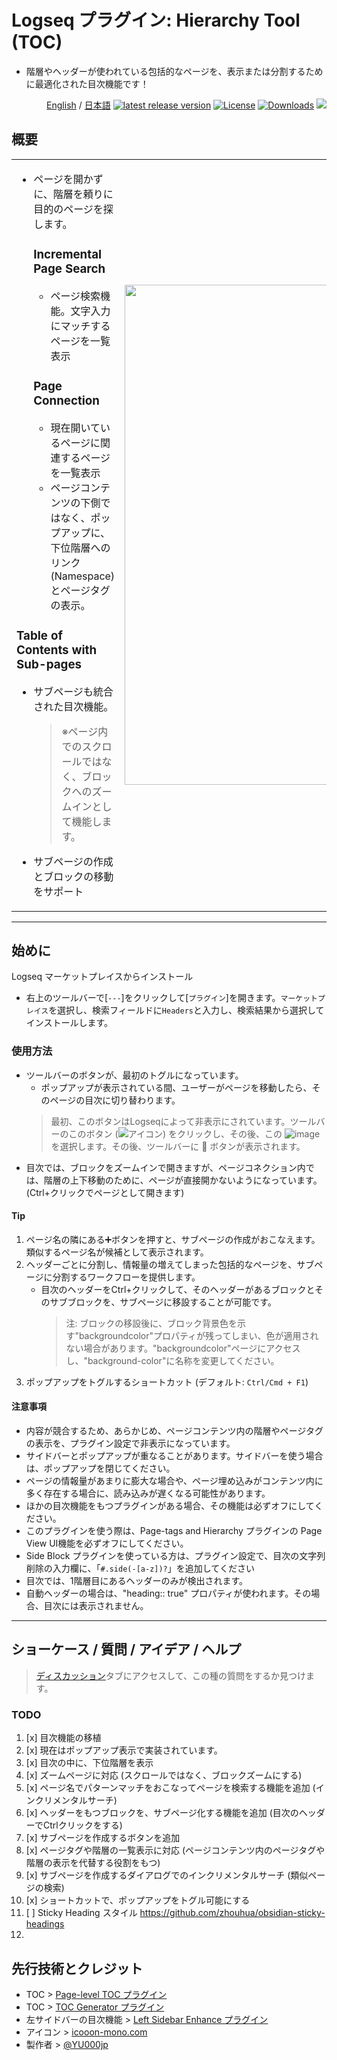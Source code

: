 # Logseq プラグイン: Hierarchy Tool (TOC)

- 階層やヘッダーが使われている包括的なページを、表示または分割するために最適化された目次機能です！

<div align="right">
 
[English](https://github.com/YU000jp/logseq-plugin-hierarchy-tool) / [日本語](https://github.com/YU000jp/logseq-plugin-hierarchy-tool/blob/main/readme.ja.md) [![latest release version](https://img.shields.io/github/v/release/YU000jp/logseq-plugin-hierarchy-tool)](https://github.com/YU000jp/logseq-plugin-hierarchy-tool/releases) [![License](https://img.shields.io/github/license/YU000jp/logseq-plugin-hierarchy-tool?color=blue)](https://github.com/YU000jp/logseq-plugin-hierarchy-tool/LICENSE) [![Downloads](https://img.shields.io/github/downloads/YU000jp/logseq-plugin-hierarchy-tool/total.svg)](https://github.com/YU000jp/logseq-plugin-hierarchy-tool/releases)
<a href="https://www.buymeacoffee.com/yu000japan"><img src="https://img.buymeacoffee.com/button-api/?text=Buy me a pizza&emoji=🍕&slug=yu000japan&button_colour=FFDD00&font_colour=000000&font_family=Poppins&outline_colour=000000&coffee_colour=ffffff" /></a>
 </div>

## 概要

<table><tr><td>

- ページを開かずに、階層を頼りに目的のページを探します。
  ### **Incremental Page Search**
     - ページ検索機能。文字入力にマッチするページを一覧表示
  ### **Page Connection**
     - 現在開いているページに関連するページを一覧表示
     - ページコンテンツの下側ではなく、ポップアップに、下位階層へのリンク(Namespace)とページタグの表示。
### **Table of Contents with Sub-pages**
  - サブページも統合された目次機能。
    > ※ページ内でのスクロールではなく、ブロックへのズームインとして機能します。
  - サブページの作成とブロックの移動をサポート

</td>
<td><img src="https://github.com/user-attachments/assets/acaa22a4-8b3d-4934-aea2-201d924f9c46" height="800px" width="350px" /></td>
</tr></table>

---

## 始めに

Logseq マーケットプレイスからインストール
  - 右上のツールバーで[`---`]をクリックして[`プラグイン`]を開きます。`マーケットプレイス`を選択し、検索フィールドに`Headers`と入力し、検索結果から選択してインストールします。

### 使用方法


- ツールバーのボタンが、最初のトグルになっています。
   - ポップアップが表示されている間、ユーザーがページを移動したら、そのページの目次に切り替わります。
   > 最初、このボタンはLogseqによって非表示にされています。ツールバーのこのボタン (![アイコン](https://github.com/YU000jp/logseq-plugin-bullet-point-custom-icon/assets/111847207/136f9d0f-9dcf-4942-9821-c9f692fcfc2f)) をクリックし、その後、この ![image](https://github.com/user-attachments/assets/5445bf64-6c5c-4dcf-981c-ad3ec176930f) を選択します。その後、ツールバーに 🏢 ボタンが表示されます。
- 目次では、ブロックをズームインで開きますが、ページコネクション内では、階層の上下移動のために、ページが直接開かないようになっています。(Ctrl+クリックでページとして開きます)


#### Tip

1. ページ名の隣にある➕ボタンを押すと、サブページの作成がおこなえます。類似するページ名が候補として表示されます。
1. ヘッダーごとに分割し、情報量の増えてしまった包括的なページを、サブページに分割するワークフローを提供します。
   - 目次のヘッダーをCtrl+クリックして、そのヘッダーがあるブロックとそのサブブロックを、サブページに移設することが可能です。
     > 注: ブロックの移設後に、ブロック背景色を示す"backgroundcolor"プロパティが残ってしまい、色が適用されない場合があります。"backgroundcolor"ページにアクセスし、"background-color"に名称を変更してください。
1. ポップアップをトグルするショートカット (デフォルト: `Ctrl/Cmd + F1`)

#### 注意事項

- 内容が競合するため、あらかじめ、ページコンテンツ内の階層やページタグの表示を、プラグイン設定で非表示になっています。
- サイドバーとポップアップが重なることがあります。サイドバーを使う場合は、ポップアップを閉じてください。
- ページの情報量があまりに膨大な場合や、ページ埋め込みがコンテンツ内に多く存在する場合に、読み込みが遅くなる可能性があります。
- ほかの目次機能をもつプラグインがある場合、その機能は必ずオフにしてください。
- このプラグインを使う際は、Page-tags and Hierarchy プラグインの Page View UI機能を必ずオフにしてください。
- Side Block プラグインを使っている方は、プラグイン設定で、目次の文字列削除の入力欄に、「`#.side(-[a-z])?`」を追加してください
- 目次では、1階層目にあるヘッダーのみが検出されます。
- 自動ヘッダーの場合は、"heading:: true" プロパティが使われます。その場合、目次には表示されません。

---

## ショーケース / 質問 / アイデア / ヘルプ

> [ディスカッション](https://github.com/YU000jp/logseq-plugin-hierarchy-tool/discussions)タブにアクセスして、この種の質問をするか見つけます。

### TODO

1. [x] 目次機能の移植
1. [x] 現在はポップアップ表示で実装されています。
1. [x] 目次の中に、下位階層を表示
1. [x] ズームページに対応 (スクロールではなく、ブロックズームにする)
1. [x] ページ名でパターンマッチをおこなってページを検索する機能を追加 (インクリメンタルサーチ)
1. [x] ヘッダーをもつブロックを、サブページ化する機能を追加 (目次のヘッダーでCtrlクリックをする)
1. [x] サブページを作成するボタンを追加
1. [x] ページタグや階層の一覧表示に対応 (ページコンテンツ内のページタグや階層の表示を代替する役割をもつ)
1. [x] サブページを作成するダイアログでのインクリメンタルサーチ (類似ページの検索)
1. [x] ショートカットで、ポップアップをトグル可能にする
1. [ ] Sticky Heading スタイル https://github.com/zhouhua/obsidian-sticky-headings
2. 
## 先行技術とクレジット

- TOC > [Page-level TOC プラグイン](https://github.com/benjypng/logseq-toc-plugin)
- TOC > [TOC Generator プラグイン](https://github.com/sethyuan/logseq-plugin-tocgen)
- 左サイドバーの目次機能 > [Left Sidebar Enhance プラグイン](https://github.com/YU000jp/logseq-plugin-left-sidebar-enhance)
- アイコン > [icooon-mono.com](https://icooon-mono.com/10928-%e3%83%93%e3%83%ab%e3%81%ae%e3%82%a2%e3%82%a4%e3%82%b3%e3%83%b3/)
- 製作者 > [@YU000jp](https://github.com/YU000jp)

